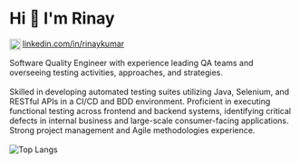 # Hi 👋 I'm Rinay

<img align="left" alt="Rinay's LinkdeIn" width="20px" src="https://github.com/rdimascio/icons/blob/master/icons/linkedin.svg" /> <a href="https://www.linkedin.com/in/rinaykumar/">
  linkedin.com/in/rinaykumar
</a>
<br/>
<br/>
Software Quality Engineer with experience leading QA teams and overseeing testing activities, approaches, and strategies. 
<br/>
<br/>
Skilled in developing automated testing suites utilizing Java, Selenium, and RESTful APIs in a CI/CD and BDD environment. Proficient in executing functional testing across frontend and backend systems, identifying critical defects in internal business and large-scale consumer-facing applications. Strong project management and Agile methodologies experience.
<br/>
<br/>
![Top Langs](https://github-readme-stats.vercel.app/api/top-langs/?username=rinaykumar&layout=compact&langs_count=10)
